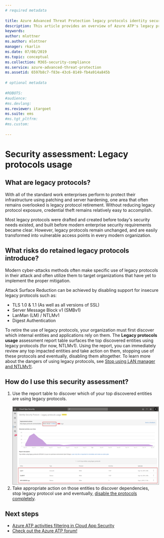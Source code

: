 ```yaml
---
# required metadata

title: Azure Advanced Threat Protection legacy protocols identity security posture assessment | Microsoft Docs
description: This article provides an overview of Azure ATP's legacy protocol identification security posture assessment report.
keywords:
author: mlottner
ms.author: mlottner
manager: rkarlin
ms.date: 07/08/2019
ms.topic: conceptual
ms.collection: M365-security-compliance
ms.service: azure-advanced-threat-protection
ms.assetid: 6597b8c7-f83e-43c6-8149-fb4a914a845b

# optional metadata

#ROBOTS:
#audience:
#ms.devlang:
ms.reviewer: itargoet
ms.suite: ems
#ms.tgt_pltfrm:
#ms.custom:

---
```


# Security assessment: Legacy protocols usage 
 
## What are legacy protocols?

With all of the standard work enterprises perform to protect their infrastructure using patching and server hardening, one area that often remains overlooked is legacy protocol retirement. Without reducing legacy protocol exposure, credential theft remains relatively easy to accomplish. 

Most legacy protocols were drafted and created before today's security needs existed, and built before modern enterprise security requirements became clear. However, legacy protocols remain unchanged, and are easily transformed into vulnerable access points in every modern organization. 

## What risks do retained legacy protocols introduce? 

Modern cyber-attacks methods often make specific use of legacy protocols in their attack and often utilize them to target organizations that have yet to implement the proper mitigation. 

Attack Surface Reduction can be achieved by disabling support for insecure legacy protocols such as: 

- TLS 1.0 & 1.1 (As well as all versions of SSL)
- Server Message Block v1 (SMBv1)
- LanMan (LM) / NTLMv1
- Digest Authentication

To retire the use of legacy protocols, your organization must first discover which internal entities and applications rely on them. The **Legacy protocols usage** assessment report table surfaces the top discovered entities using legacy protocols (for now, NTLMv1). Using the report, you can immediately review any top impacted entities and take action on them, stopping use of these protocols and eventually, disabling them altogether. To learn more about the dangers of using legacy protocols, see [Stop using LAN manager and NTLMv1!](https://blogs.technet.microsoft.com/miriamxyra/2017/11/07/stop-using-lan-manager-and-ntlmv1/).


## How do I use this security assessment? 
1. Use the report table to discover which of your top discovered entities are using legacy protocols.  
    <br>![Prevent usage of legacy protocols](media/atp-cas-isp-legacy-protocols-2.png)
1. Take appropriate action on those entities to discover dependencies, stop legacy protocol use and eventually, [disable the protocols completely](https://blogs.technet.microsoft.com/miriamxyra/2017/11/07/stop-using-lan-manager-and-ntlmv1/). 

## Next steps
- [Azure ATP activities filtering in Cloud App Security](atp-activities-filtering-mcas.md)
- [Check out the Azure ATP forum!](https://aka.ms/azureatpcommunity)
